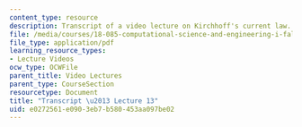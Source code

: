```yaml
---
content_type: resource
description: Transcript of a video lecture on Kirchhoff's current law.
file: /media/courses/18-085-computational-science-and-engineering-i-fall-2008/e0272561e0903eb7b580453aa097be02_18-085F08-L13.pdf
file_type: application/pdf
learning_resource_types:
- Lecture Videos
ocw_type: OCWFile
parent_title: Video Lectures
parent_type: CourseSection
resourcetype: Document
title: "Transcript \u2013 Lecture 13"
uid: e0272561-e090-3eb7-b580-453aa097be02
---
```

